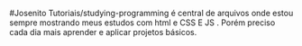 #Josenito Tutoriais/studying-programming é central de arquivos onde estou sempre mostrando meus estudos com html e CSS E JS . Porém preciso cada dia mais aprender  e aplicar projetos básicos. 
